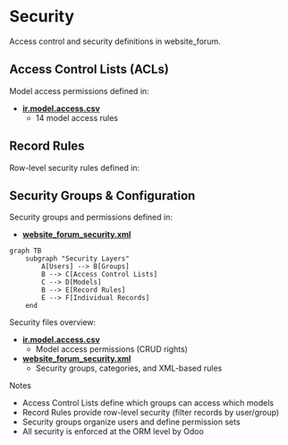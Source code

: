 # Security

Access control and security definitions in website_forum.

## Access Control Lists (ACLs)

Model access permissions defined in:
- **[ir.model.access.csv](../website_forum/security/ir.model.access.csv)**
  - 14 model access rules

## Record Rules

Row-level security rules defined in:

## Security Groups & Configuration

Security groups and permissions defined in:
- **[website_forum_security.xml](../website_forum/security/website_forum_security.xml)**

```mermaid
graph TB
    subgraph "Security Layers"
        A[Users] --> B[Groups]
        B --> C[Access Control Lists]
        C --> D[Models]
        B --> E[Record Rules]
        E --> F[Individual Records]
    end
```

Security files overview:
- **[ir.model.access.csv](../website_forum/security/ir.model.access.csv)**
  - Model access permissions (CRUD rights)
- **[website_forum_security.xml](../website_forum/security/website_forum_security.xml)**
  - Security groups, categories, and XML-based rules

Notes
- Access Control Lists define which groups can access which models
- Record Rules provide row-level security (filter records by user/group)
- Security groups organize users and define permission sets
- All security is enforced at the ORM level by Odoo
